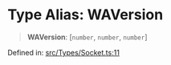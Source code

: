 # Type Alias: WAVersion

> **WAVersion**: \[`number`, `number`, `number`\]

Defined in: [src/Types/Socket.ts:11](https://github.com/Fokusdotid/bail/blob/c004679536d41fcf32da31cecf70d3991dfa31b5/src/Types/Socket.ts#L11)

